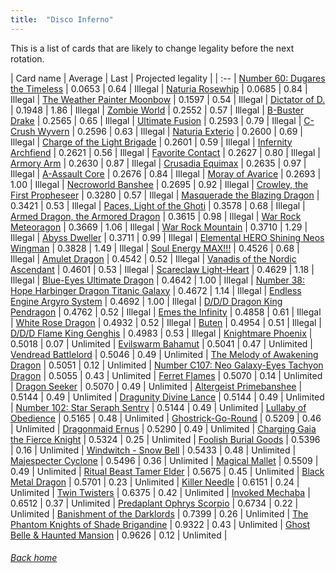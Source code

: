 ```yaml
---
title:  "Disco Inferno"
---
```


This is a list of cards that are likely to change legality before the next rotation.

| Card name | Average | Last | Projected legality |
| :-- |
[Number 60: Dugares the Timeless](https://db.ygoprodeck.com/card/?search=Number%2060:%20Dugares%20the%20Timeless) | 0.0653 | 0.64 | Illegal |
[Naturia Rosewhip](https://db.ygoprodeck.com/card/?search=Naturia%20Rosewhip) | 0.0685 | 0.84 | Illegal |
[The Weather Painter Moonbow](https://db.ygoprodeck.com/card/?search=The%20Weather%20Painter%20Moonbow) | 0.1597 | 0.54 | Illegal |
[Dictator of D.](https://db.ygoprodeck.com/card/?search=Dictator%20of%20D.) | 0.1948 | 1.86 | Illegal |
[Zombie World](https://db.ygoprodeck.com/card/?search=Zombie%20World) | 0.2552 | 0.57 | Illegal |
[B-Buster Drake](https://db.ygoprodeck.com/card/?search=B-Buster%20Drake) | 0.2565 | 0.65 | Illegal |
[Ultimate Fusion](https://db.ygoprodeck.com/card/?search=Ultimate%20Fusion) | 0.2593 | 0.79 | Illegal |
[C-Crush Wyvern](https://db.ygoprodeck.com/card/?search=C-Crush%20Wyvern) | 0.2596 | 0.63 | Illegal |
[Naturia Exterio](https://db.ygoprodeck.com/card/?search=Naturia%20Exterio) | 0.2600 | 0.69 | Illegal |
[Charge of the Light Brigade](https://db.ygoprodeck.com/card/?search=Charge%20of%20the%20Light%20Brigade) | 0.2601 | 0.59 | Illegal |
[Infernity Archfiend](https://db.ygoprodeck.com/card/?search=Infernity%20Archfiend) | 0.2621 | 0.56 | Illegal |
[Favorite Contact](https://db.ygoprodeck.com/card/?search=Favorite%20Contact) | 0.2627 | 0.80 | Illegal |
[Armory Arm](https://db.ygoprodeck.com/card/?search=Armory%20Arm) | 0.2630 | 0.87 | Illegal |
[Crusadia Equimax](https://db.ygoprodeck.com/card/?search=Crusadia%20Equimax) | 0.2635 | 0.97 | Illegal |
[A-Assault Core](https://db.ygoprodeck.com/card/?search=A-Assault%20Core) | 0.2676 | 0.84 | Illegal |
[Moray of Avarice](https://db.ygoprodeck.com/card/?search=Moray%20of%20Avarice) | 0.2693 | 1.00 | Illegal |
[Necroworld Banshee](https://db.ygoprodeck.com/card/?search=Necroworld%20Banshee) | 0.2695 | 0.92 | Illegal |
[Crowley, the First Propheseer](https://db.ygoprodeck.com/card/?search=Crowley,%20the%20First%20Propheseer) | 0.3280 | 0.57 | Illegal |
[Masquerade the Blazing Dragon](https://db.ygoprodeck.com/card/?search=Masquerade%20the%20Blazing%20Dragon) | 0.3421 | 0.53 | Illegal |
[Paces, Light of the Ghoti](https://db.ygoprodeck.com/card/?search=Paces,%20Light%20of%20the%20Ghoti) | 0.3578 | 0.68 | Illegal |
[Armed Dragon, the Armored Dragon](https://db.ygoprodeck.com/card/?search=Armed%20Dragon,%20the%20Armored%20Dragon) | 0.3615 | 0.98 | Illegal |
[War Rock Meteoragon](https://db.ygoprodeck.com/card/?search=War%20Rock%20Meteoragon) | 0.3669 | 1.06 | Illegal |
[War Rock Mountain](https://db.ygoprodeck.com/card/?search=War%20Rock%20Mountain) | 0.3710 | 1.29 | Illegal |
[Abyss Dweller](https://db.ygoprodeck.com/card/?search=Abyss%20Dweller) | 0.3711 | 0.99 | Illegal |
[Elemental HERO Shining Neos Wingman](https://db.ygoprodeck.com/card/?search=Elemental%20HERO%20Shining%20Neos%20Wingman) | 0.3828 | 1.49 | Illegal |
[Soul Energy MAX!!!](https://db.ygoprodeck.com/card/?search=Soul%20Energy%20MAX!!!) | 0.4526 | 0.68 | Illegal |
[Amulet Dragon](https://db.ygoprodeck.com/card/?search=Amulet%20Dragon) | 0.4542 | 0.52 | Illegal |
[Vanadis of the Nordic Ascendant](https://db.ygoprodeck.com/card/?search=Vanadis%20of%20the%20Nordic%20Ascendant) | 0.4601 | 0.53 | Illegal |
[Scareclaw Light-Heart](https://db.ygoprodeck.com/card/?search=Scareclaw%20Light-Heart) | 0.4629 | 1.18 | Illegal |
[Blue-Eyes Ultimate Dragon](https://db.ygoprodeck.com/card/?search=Blue-Eyes%20Ultimate%20Dragon) | 0.4642 | 1.00 | Illegal |
[Number 38: Hope Harbinger Dragon Titanic Galaxy](https://db.ygoprodeck.com/card/?search=Number%2038:%20Hope%20Harbinger%20Dragon%20Titanic%20Galaxy) | 0.4672 | 1.14 | Illegal |
[Endless Engine Argyro System](https://db.ygoprodeck.com/card/?search=Endless%20Engine%20Argyro%20System) | 0.4692 | 1.00 | Illegal |
[D/D/D Dragon King Pendragon](https://db.ygoprodeck.com/card/?search=D/D/D%20Dragon%20King%20Pendragon) | 0.4762 | 0.52 | Illegal |
[Emes the Infinity](https://db.ygoprodeck.com/card/?search=Emes%20the%20Infinity) | 0.4858 | 0.61 | Illegal |
[White Rose Dragon](https://db.ygoprodeck.com/card/?search=White%20Rose%20Dragon) | 0.4932 | 0.52 | Illegal |
[Buten](https://db.ygoprodeck.com/card/?search=Buten) | 0.4954 | 0.51 | Illegal |
[D/D/D Flame King Genghis](https://db.ygoprodeck.com/card/?search=D/D/D%20Flame%20King%20Genghis) | 0.4983 | 0.53 | Illegal |
[Knightmare Phoenix](https://db.ygoprodeck.com/card/?search=Knightmare%20Phoenix) | 0.5018 | 0.07 | Unlimited |
[Evilswarm Bahamut](https://db.ygoprodeck.com/card/?search=Evilswarm%20Bahamut) | 0.5041 | 0.47 | Unlimited |
[Vendread Battlelord](https://db.ygoprodeck.com/card/?search=Vendread%20Battlelord) | 0.5046 | 0.49 | Unlimited |
[The Melody of Awakening Dragon](https://db.ygoprodeck.com/card/?search=The%20Melody%20of%20Awakening%20Dragon) | 0.5051 | 0.12 | Unlimited |
[Number C107: Neo Galaxy-Eyes Tachyon Dragon](https://db.ygoprodeck.com/card/?search=Number%20C107:%20Neo%20Galaxy-Eyes%20Tachyon%20Dragon) | 0.5055 | 0.43 | Unlimited |
[Ferret Flames](https://db.ygoprodeck.com/card/?search=Ferret%20Flames) | 0.5070 | 0.14 | Unlimited |
[Dragon Seeker](https://db.ygoprodeck.com/card/?search=Dragon%20Seeker) | 0.5070 | 0.49 | Unlimited |
[Altergeist Primebanshee](https://db.ygoprodeck.com/card/?search=Altergeist%20Primebanshee) | 0.5144 | 0.49 | Unlimited |
[Dragunity Divine Lance](https://db.ygoprodeck.com/card/?search=Dragunity%20Divine%20Lance) | 0.5144 | 0.49 | Unlimited |
[Number 102: Star Seraph Sentry](https://db.ygoprodeck.com/card/?search=Number%20102:%20Star%20Seraph%20Sentry) | 0.5144 | 0.49 | Unlimited |
[Lullaby of Obedience](https://db.ygoprodeck.com/card/?search=Lullaby%20of%20Obedience) | 0.5165 | 0.48 | Unlimited |
[Ghostrick-Go-Round](https://db.ygoprodeck.com/card/?search=Ghostrick-Go-Round) | 0.5209 | 0.46 | Unlimited |
[Dragonmaid Ernus](https://db.ygoprodeck.com/card/?search=Dragonmaid%20Ernus) | 0.5290 | 0.49 | Unlimited |
[Charging Gaia the Fierce Knight](https://db.ygoprodeck.com/card/?search=Charging%20Gaia%20the%20Fierce%20Knight) | 0.5324 | 0.25 | Unlimited |
[Foolish Burial Goods](https://db.ygoprodeck.com/card/?search=Foolish%20Burial%20Goods) | 0.5396 | 0.16 | Unlimited |
[Windwitch - Snow Bell](https://db.ygoprodeck.com/card/?search=Windwitch%20-%20Snow%20Bell) | 0.5433 | 0.48 | Unlimited |
[Majespecter Cyclone](https://db.ygoprodeck.com/card/?search=Majespecter%20Cyclone) | 0.5496 | 0.36 | Unlimited |
[Magical Mallet](https://db.ygoprodeck.com/card/?search=Magical%20Mallet) | 0.5509 | 0.49 | Unlimited |
[Ritual Beast Tamer Elder](https://db.ygoprodeck.com/card/?search=Ritual%20Beast%20Tamer%20Elder) | 0.5675 | 0.45 | Unlimited |
[Black Metal Dragon](https://db.ygoprodeck.com/card/?search=Black%20Metal%20Dragon) | 0.5701 | 0.23 | Unlimited |
[Killer Needle](https://db.ygoprodeck.com/card/?search=Killer%20Needle) | 0.6151 | 0.24 | Unlimited |
[Twin Twisters](https://db.ygoprodeck.com/card/?search=Twin%20Twisters) | 0.6375 | 0.42 | Unlimited |
[Invoked Mechaba](https://db.ygoprodeck.com/card/?search=Invoked%20Mechaba) | 0.6512 | 0.37 | Unlimited |
[Predaplant Ophrys Scorpio](https://db.ygoprodeck.com/card/?search=Predaplant%20Ophrys%20Scorpio) | 0.6734 | 0.22 | Unlimited |
[Banishment of the Darklords](https://db.ygoprodeck.com/card/?search=Banishment%20of%20the%20Darklords) | 0.7399 | 0.26 | Unlimited |
[The Phantom Knights of Shade Brigandine](https://db.ygoprodeck.com/card/?search=The%20Phantom%20Knights%20of%20Shade%20Brigandine) | 0.9322 | 0.43 | Unlimited |
[Ghost Belle & Haunted Mansion](https://db.ygoprodeck.com/card/?search=Ghost%20Belle%20%26%20Haunted%20Mansion) | 0.9626 | 0.12 | Unlimited |

###### [Back home](index)